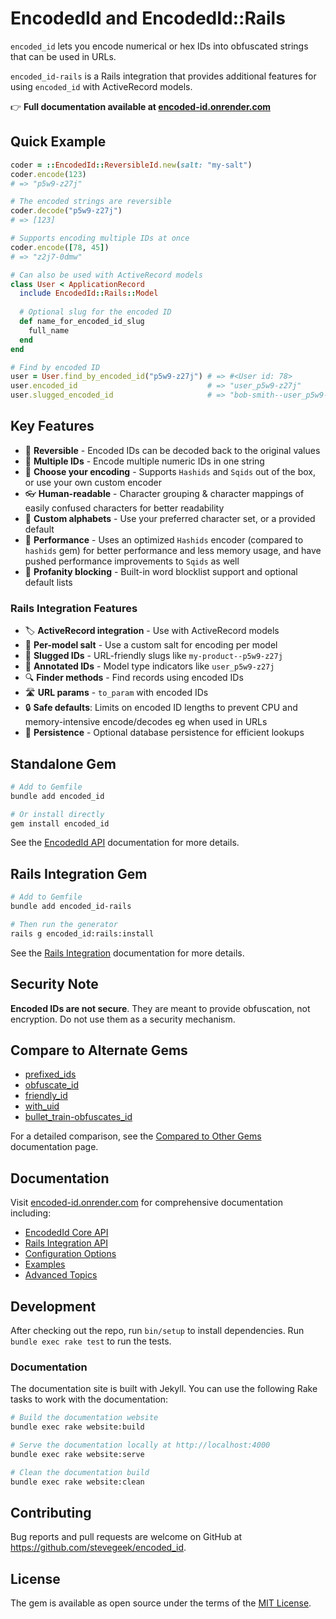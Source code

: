 # EncodedId and EncodedId::Rails

`encoded_id` lets you encode numerical or hex IDs into obfuscated strings that can be used in URLs. 

`encoded_id-rails` is a Rails integration that provides additional features for using `encoded_id` with ActiveRecord models.

👉 **Full documentation available at [encoded-id.onrender.com](https://encoded-id.onrender.com)**

## Quick Example

```ruby
coder = ::EncodedId::ReversibleId.new(salt: "my-salt")
coder.encode(123)
# => "p5w9-z27j"

# The encoded strings are reversible
coder.decode("p5w9-z27j")
# => [123]

# Supports encoding multiple IDs at once
coder.encode([78, 45])
# => "z2j7-0dmw"

# Can also be used with ActiveRecord models
class User < ApplicationRecord
  include EncodedId::Rails::Model
  
  # Optional slug for the encoded ID
  def name_for_encoded_id_slug
    full_name
  end
end

# Find by encoded ID
user = User.find_by_encoded_id("p5w9-z27j") # => #<User id: 78>
user.encoded_id                             # => "user_p5w9-z27j"
user.slugged_encoded_id                     # => "bob-smith--user_p5w9-z27j"
```

## Key Features

* 🔄 **Reversible** - Encoded IDs can be decoded back to the original values
* 👥 **Multiple IDs** - Encode multiple numeric IDs in one string
* 🚀 **Choose your encoding** - Supports `Hashids` and `Sqids` out of the box, or use your own custom encoder
* 👓 **Human-readable** - Character grouping & character mappings of easily confused characters for better readability
* 🔡 **Custom alphabets** - Use your preferred character set, or a provided default
* 🚗 **Performance** - Uses an optimized `Hashids` encoder (compared to `hashids` gem) for better performance and less memory usage, and have pushed performance improvements to `Sqids` as well
* 🤬 **Profanity blocking** - Built-in word blocklist support and optional default lists

### Rails Integration Features

* 🏷️ **ActiveRecord integration** - Use with ActiveRecord models
* 🔑 **Per-model salt** - Use a custom salt for encoding per model
* 💅 **Slugged IDs** - URL-friendly slugs like `my-product--p5w9-z27j`
* 🔖 **Annotated IDs** - Model type indicators like `user_p5w9-z27j`
* 🔍 **Finder methods** - Find records using encoded IDs
* 🛣️ **URL params** - `to_param` with encoded IDs
* 🔒 **Safe defaults**: Limits on encoded ID lengths to prevent CPU and memory-intensive encode/decodes eg when used in URLs
* 💾 **Persistence** - Optional database persistence for efficient lookups


## Standalone Gem


```bash
# Add to Gemfile
bundle add encoded_id

# Or install directly
gem install encoded_id
```

See the [EncodedId API](https://encoded-id.onrender.com/docs/encoded_id/api) documentation for more details.

## Rails Integration Gem

```bash
# Add to Gemfile
bundle add encoded_id-rails

# Then run the generator
rails g encoded_id:rails:install
```

See the [Rails Integration](https://encoded-id.onrender.com/docs/encoded_id_rails) documentation for more details.

## Security Note

**Encoded IDs are not secure**. They are meant to provide obfuscation, not encryption. Do not use them as a security mechanism.

## Compare to Alternate Gems

- [prefixed_ids](https://github.com/excid3/prefixed_ids)
- [obfuscate_id](https://github.com/namick/obfuscate_id)
- [friendly_id](https://github.com/norman/friendly_id)
- [with_uid](https://github.com/SPBTV/with_uid)
- [bullet_train-obfuscates_id](https://github.com/bullet-train-co/bullet_train-core/blob/main/bullet_train-obfuscates_id/app/models/concerns/obfuscates_id.rb)

For a detailed comparison, see the [Compared to Other Gems](https://encoded-id.onrender.com/docs/compared-to) documentation page.

## Documentation

Visit [encoded-id.onrender.com](https://encoded-id.onrender.com) for comprehensive documentation including:

- [EncodedId Core API](https://encoded-id.onrender.com/docs/encoded_id/api)
- [Rails Integration API](https://encoded-id.onrender.com/docs/encoded_id_rails/api)
- [Configuration Options](https://encoded-id.onrender.com/docs/encoded_id/configuration)
- [Examples](https://encoded-id.onrender.com/docs/encoded_id/examples)
- [Advanced Topics](https://encoded-id.onrender.com/docs/advanced-topics)

## Development

After checking out the repo, run `bin/setup` to install dependencies. Run `bundle exec rake test` to run the tests.

### Documentation

The documentation site is built with Jekyll. You can use the following Rake tasks to work with the documentation:

```bash
# Build the documentation website
bundle exec rake website:build

# Serve the documentation locally at http://localhost:4000
bundle exec rake website:serve

# Clean the documentation build
bundle exec rake website:clean
```

## Contributing

Bug reports and pull requests are welcome on GitHub at https://github.com/stevegeek/encoded_id.

## License

The gem is available as open source under the terms of the [MIT License](https://opensource.org/licenses/MIT).